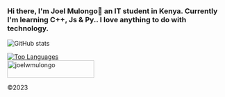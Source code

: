 ### Hi there, I'm Joel Mulongo👋 an IT student in Kenya. Currently I'm learning C++, Js & Py.. I love anything to do with technology.

<!DOCTYPE html>
<html lang="en">
  <body>
    

![GitHub stats](https://github-readme-stats.vercel.app/api?username=joelwmulongo&show_icons=true)  <br>

<a href="https://github.com/anuraghazra/github-readme-stats"> <img src="https://github-readme-stats-arasgungore.vercel.app/api/top-langs/?username=joelwmulongo&hide_border=true&langs_count=8&layout=compact&count_private=true" alt="Top Languages" /> </a>
<BR>
<img width="200" height="40" src="https://komarev.com/ghpvc/?username=joelwmulongo&label=Profile%20views&color=0e75b6&style=flat" alt="joelwmulongo" />


<footer>
      ©2023
    </footer>
  </body>
</html>
